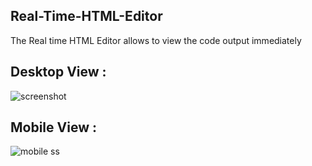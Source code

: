 ## Real-Time-HTML-Editor
The Real time HTML Editor allows to view the code output immediately
## Desktop View :
![screenshot](https://user-images.githubusercontent.com/86614477/179226425-26b3b899-c607-495d-9387-99e7ff427235.png)
## Mobile View :
![mobile ss](https://user-images.githubusercontent.com/86614477/179226573-311079f3-e21a-4bb6-9fc2-e090afd974ec.png)

